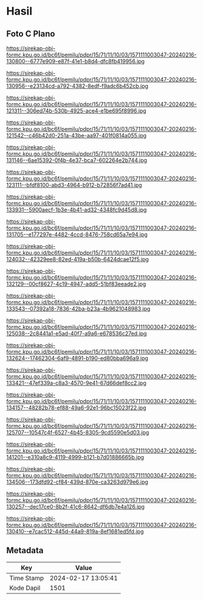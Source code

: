 # Hasil

## Foto C Plano

https://sirekap-obj-formc.kpu.go.id/bc6f/pemilu/pdpr/15/71/11/10/03/1571111003047-20240216-130800--6777e909-e87f-41e1-b8d4-dfc8fb419956.jpg

https://sirekap-obj-formc.kpu.go.id/bc6f/pemilu/pdpr/15/71/11/10/03/1571111003047-20240216-130956--e23134cd-a792-4382-8edf-f9adc6b452cb.jpg

https://sirekap-obj-formc.kpu.go.id/bc6f/pemilu/pdpr/15/71/11/10/03/1571111003047-20240216-121311--306ed74b-530b-4925-ace4-e1be695f8996.jpg

https://sirekap-obj-formc.kpu.go.id/bc6f/pemilu/pdpr/15/71/11/10/03/1571111003047-20240216-121542--c46b42d0-251a-43be-aa97-401f0814a055.jpg

https://sirekap-obj-formc.kpu.go.id/bc6f/pemilu/pdpr/15/71/11/10/03/1571111003047-20240216-131146--6ae15392-0f4b-4e37-bca7-602264e2b744.jpg

https://sirekap-obj-formc.kpu.go.id/bc6f/pemilu/pdpr/15/71/11/10/03/1571111003047-20240216-123111--bfdf8100-abd3-4964-b912-b72856f7ad41.jpg

https://sirekap-obj-formc.kpu.go.id/bc6f/pemilu/pdpr/15/71/11/10/03/1571111003047-20240216-133931--5900aecf-1b3e-4b41-ad32-4348fc9d45d8.jpg

https://sirekap-obj-formc.kpu.go.id/bc6f/pemilu/pdpr/15/71/11/10/03/1571111003047-20240216-131705--e177297e-4482-4ccd-8476-758cd65a7e94.jpg

https://sirekap-obj-formc.kpu.go.id/bc6f/pemilu/pdpr/15/71/11/10/03/1571111003047-20240216-124032--42329ee8-82ed-419a-b50b-6424dcae12f5.jpg

https://sirekap-obj-formc.kpu.go.id/bc6f/pemilu/pdpr/15/71/11/10/03/1571111003047-20240216-132129--00cf8627-4c19-4947-add5-51bf83eeade2.jpg

https://sirekap-obj-formc.kpu.go.id/bc6f/pemilu/pdpr/15/71/11/10/03/1571111003047-20240216-133543--07392a18-7836-42ba-b23a-4b9621048983.jpg

https://sirekap-obj-formc.kpu.go.id/bc6f/pemilu/pdpr/15/71/11/10/03/1571111003047-20240216-125038--2c8441a1-e5ad-40f7-a9a6-e678536c27ed.jpg

https://sirekap-obj-formc.kpu.go.id/bc6f/pemilu/pdpr/15/71/11/10/03/1571111003047-20240216-132624--17462304-6af9-4891-b190-ed80bba696a9.jpg

https://sirekap-obj-formc.kpu.go.id/bc6f/pemilu/pdpr/15/71/11/10/03/1571111003047-20240216-133421--47ef339a-c8a3-4570-9e41-67d66def8cc2.jpg

https://sirekap-obj-formc.kpu.go.id/bc6f/pemilu/pdpr/15/71/11/10/03/1571111003047-20240216-134157--48282b78-ef88-49a6-92e1-96bc15023f22.jpg

https://sirekap-obj-formc.kpu.go.id/bc6f/pemilu/pdpr/15/71/11/10/03/1571111003047-20240216-125707--10547c4f-6527-4b45-8305-9cd5590e5d03.jpg

https://sirekap-obj-formc.kpu.go.id/bc6f/pemilu/pdpr/15/71/11/10/03/1571111003047-20240216-141201--e310a8c9-4119-4999-b121-b7d01886665b.jpg

https://sirekap-obj-formc.kpu.go.id/bc6f/pemilu/pdpr/15/71/11/10/03/1571111003047-20240216-134506--173dfd92-cf84-439d-870e-ca3263d979e6.jpg

https://sirekap-obj-formc.kpu.go.id/bc6f/pemilu/pdpr/15/71/11/10/03/1571111003047-20240216-130257--dec17ce0-8b2f-41c6-8642-df6db7e4a126.jpg

https://sirekap-obj-formc.kpu.go.id/bc6f/pemilu/pdpr/15/71/11/10/03/1571111003047-20240216-130410--e7cac512-445d-44a9-819a-8ef1681ed5fd.jpg


## Metadata

| Key        | Value               |
| ---------- | ------------------- |
| Time Stamp | 2024-02-17 13:05:41 |
| Kode Dapil | 1501                |



